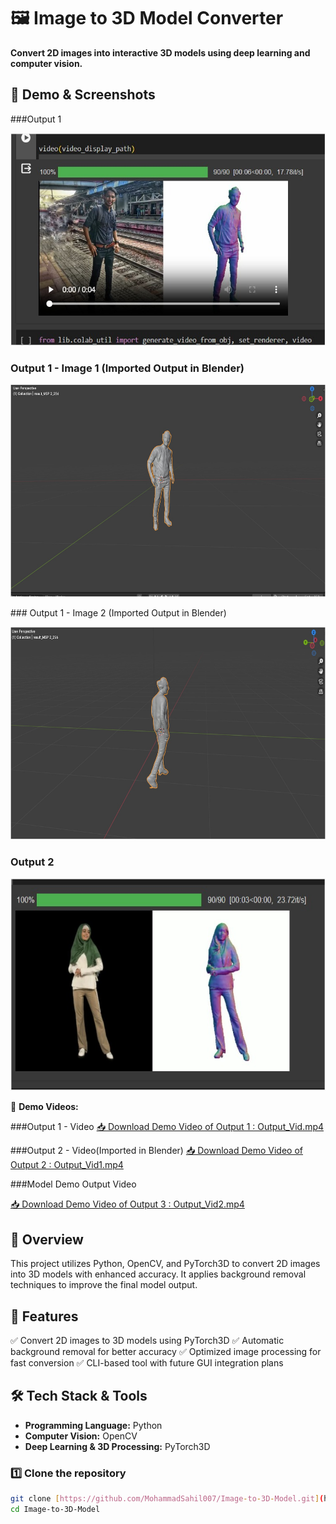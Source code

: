# 🖼️ Image to 3D Model Converter

**Convert 2D images into interactive 3D models using deep learning and computer vision.**
## 🎥 Demo & Screenshots

###Output 1
<p align="center">
  <img src="Output/1.jpeg" alt="Output 1" width="650" height="340"/>
</p>  

### Output 1 - Image 1 (Imported Output in Blender)  
<p align="center">
  <img src="Output/2.jpeg" alt="Output 1 - Image 1 (Imported Output in Blender)" width="650" height="340"/>
</p>  
### Output 1 - Image 2 (Imported Output in Blender)  
<p align="center">
  <img src="Output/3.jpeg" alt="Output 1 - Image 2(Imported Output in Blender)" width="650" height="340"/>
</p>  


### Output 2
<p align="center">
  <img src="Output/5.jpg" alt="Output 2" width="650" height="340"/>
</p>


🔹 **Demo Videos:**

###Output 1 - Video
[📥 Download Demo Video of Output 1 :  Output_Vid.mp4](https://github.com/MohammadSahil007/Image-to-3D-Object/raw/main/Output/Output_Vid.mp4)


###Output 2 - Video(Imported in Blender)
[📥 Download Demo Video of Output 2 :  Output_Vid1.mp4](https://github.com/MohammadSahil007/Image-to-3D-Object/raw/main/Output/Output_Vid1.mp4)

###Model Demo Output Video

[📥 Download Demo Video of Output 3 :  Output_Vid2.mp4](https://github.com/MohammadSahil007/Image-to-3D-Object/raw/main/Output/Output_Vid2.mp4)

## 📌 Overview

This project utilizes Python, OpenCV, and PyTorch3D to convert 2D images into 3D models with enhanced accuracy. It applies background removal techniques to improve the final model output.

## 🚀 Features

✅ Convert 2D images to 3D models using PyTorch3D
✅ Automatic background removal for better accuracy
✅ Optimized image processing for fast conversion
✅ CLI-based tool with future GUI integration plans

## 🛠️ Tech Stack & Tools

- **Programming Language:** Python
- **Computer Vision:** OpenCV
- **Deep Learning & 3D Processing:** PyTorch3D




### 1️⃣ Clone the repository

```bash
git clone [https://github.com/MohammadSahil007/Image-to-3D-Model.git](https://github.com/MohammadSahil007/Image-to-3D-Model.git)
cd Image-to-3D-Model
